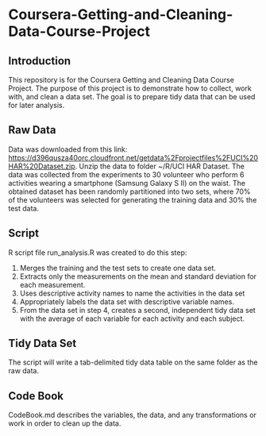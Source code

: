 # Coursera-Getting-and-Cleaning-Data-Course-Project

## Introduction
This repository is for the Coursera Getting and Cleaning Data Course Project. The purpose of this project is to demonstrate how to collect, work with, and clean a data set. The goal is to prepare tidy data that can be used for later analysis.

## Raw Data
Data was downloaded from this link: https://d396qusza40orc.cloudfront.net/getdata%2Fprojectfiles%2FUCI%20HAR%20Dataset.zip.
Unzip the data to folder ~/R/UCI HAR Dataset.
The data was collected from the experiments to 30 volunteer who perform 6 activities wearing a smartphone (Samsung Galaxy S II) on the waist. The obtained dataset has been randomly partitioned into two sets, where 70% of the volunteers was selected for generating the training data and 30% the test data. 

## Script
R script file run_analysis.R was created to do this step:
1. Merges the training and the test sets to create one data set.
2. Extracts only the measurements on the mean and standard deviation for each measurement. 
3. Uses descriptive activity names to name the activities in the data set
4. Appropriately labels the data set with descriptive variable names. 
5. From the data set in step 4, creates a second, independent tidy data set with the average of each variable for each activity and each subject.

## Tidy Data Set
The script will write a tab-delimited tidy data table on the same folder as the raw data.

## Code Book
CodeBook.md describes the variables, the data, and any transformations or work in order to clean up the data.
